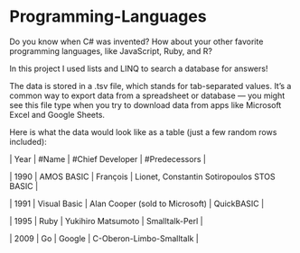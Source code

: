 # Programming-Languages

Do you know when C# was invented? How about your other favorite programming languages, like JavaScript, Ruby, and R?

In this project I used lists and LINQ to search a database for answers!

The data is stored in a .tsv file, which stands for tab-separated values. It’s a common way to export data from a spreadsheet or database — 
you might see this file type when you try to download data from apps like Microsoft Excel and Google Sheets.

Here is what the data would look like as a table (just a few random rows included):

| Year | #Name |	#Chief Developer |	#Predecessors |

| 1990 |	AMOS BASIC |	François | Lionet, Constantin Sotiropoulos	STOS BASIC |

| 1991 |	Visual Basic |	Alan Cooper (sold to Microsoft) |	QuickBASIC |

| 1995 |	Ruby |	Yukihiro Matsumoto |	Smalltalk-Perl |

| 2009 |	Go   | Google  |	C-Oberon-Limbo-Smalltalk |
